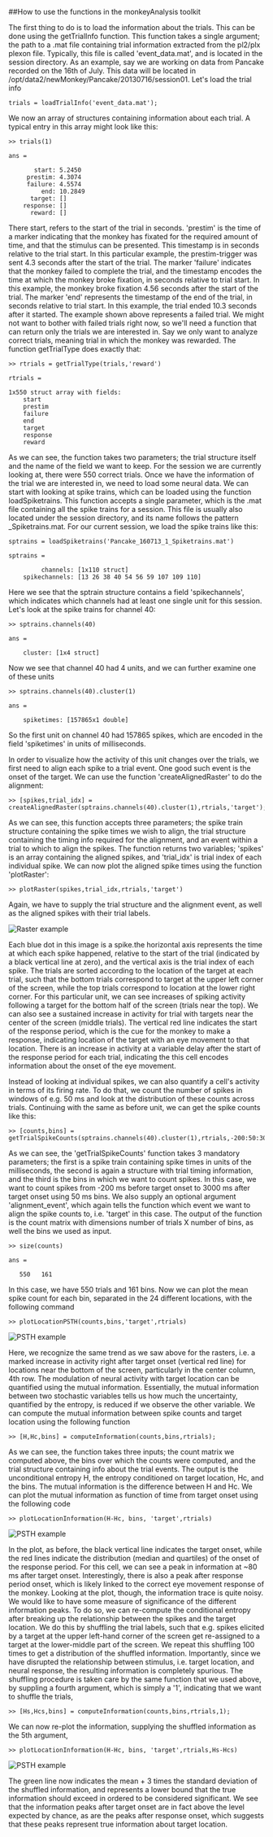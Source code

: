##How to use the functions in the monkeyAnalysis toolkit

The first thing to do is to load the information about the trials. This can be done using the getTrialInfo function. This function takes a single argument; the path to a .mat file containing trial information extracted from the pl2/plx plexon file. Typically, this file is called 'event_data.mat', and is located in the session directory. As an example, say we are working on data from Pancake recorded on the 16th of July. This data will be located in /opt/data2/newMonkey/Pancake/20130716/session01. Let's load the trial info

	trials = loadTrialInfo('event_data.mat');

We now an array of structures containing information about each trial. A typical entry in this array might look like this:

	>> trials(1)

	ans = 

		   start: 5.2450
		 prestim: 4.3074
		 failure: 4.5574
			 end: 10.2849
		  target: []
		response: []
		  reward: []

There start, refers to the start of the trial in seconds. 'prestim' is the time of a marker indicating that the monkey has fixated for the required amount of time, and that the stimulus can be presented. This timestamp is in seconds relative to the trial start. In this particular example, the prestim-trigger was sent 4.3 seconds after the start of the trial. The marker 'failure' indicates that the monkey failed to complete the trial, and the timestamp encodes the time at which the monkey broke fixation, in seconds relative to trial start. In this example, the monkey broke fixation 4.56 seconds after the start of the trial. The marker 'end' represents the timestamp of the end of the trial, in seconds relative to trial start. In this example, the trial ended 10.3 seconds after it started. 
The example shown above represents a failed trial. We might not want to bother with failed trials right now, so we'll need a function that can return only the trials we are interested in. Say we only want to analyze correct trials, meaning trial in which the monkey was rewarded. The function getTrialType does exactly that:

	>> rtrials = getTrialType(trials,'reward')

	rtrials = 

	1x550 struct array with fields:
		start
		prestim
		failure
		end
		target
		response
		reward

As we can see, the function takes two parameters; the trial structure itself and the name of the field we want to keep. For the session we are currently looking at, there were 550 correct trials. 
Once we have the information of the trial we are interested in, we need to load some neural data. We can start with looking at spike trains, which can be loaded using the function loadSpiketrains. This function accepts a single parameter, which is the .mat file containing all the spike trains for a session. This file is usually also located under the session directory, and its name follows the pattern <animal>_<date>_<session number>_Spiketrains.mat. For our current session, we load the spike trains like this:

	sptrains = loadSpiketrains('Pancake_160713_1_Spiketrains.mat')

	sptrains = 

			 channels: [1x110 struct]
		spikechannels: [13 26 38 40 54 56 59 107 109 110]

Here we see that the sptrain structure contains a field 'spikechannels', which indicates which channels had at least one single unit for this session. Let's look at the spike trains for channel 40:

	>> sptrains.channels(40)

	ans = 

		cluster: [1x4 struct]

Now we see that channel 40 had 4 units, and we can further examine one of these units


	>> sptrains.channels(40).cluster(1)

	ans = 

		spiketimes: [157865x1 double]

So the first unit on channel 40 had 157865 spikes, which are encoded in the field 'spiketimes' in units of milliseconds. 

In order to visualize how the activity of this unit changes over the trials, we first need to align each spike to a trial event. One good such event is the onset of the target. We can use the function 'createAlignedRaster' to do the alignment:

	>> [spikes,trial_idx] = createAlignedRaster(sptrains.channels(40).cluster(1),rtrials,'target');

As we can see, this function accepts three parameters; the spike train structure containing the spike times we wish to align, the trial structure containing the timing info required for the alignment, and an event within a trial to which to align the spikes. The function returns two variables; 'spikes' is an array containing the aligned spikes, and 'trial_idx' is trial index of each individual spike. We can now plot the aligned spike times using the function 'plotRaster':

	>> plotRaster(spikes,trial_idx,rtrials,'target')

Again, we have to supply the trial structure and the alignment event, as well as the aligned spikes with their trial labels.

![Raster example](http://bitbucket.org/rherikstad/monkeyanalysis/downloads/raster_example.png)

Each blue dot in this image is a spike.the horizontal axis represents the time at which each spike happened, relative to the start of the trial (indicated by a black vertical line at zero), and the vertical axis is the trial index of each spike. The trials are sorted according to the location of the target at each trial, such that the bottom trials correspond to target at the upper left corner of the screen, while the top trials correspond to location at the lower right corner. For this particular unit, we can see increases of spiking activity following a target for the bottom half of the screen (trials near the top). We can also see a sustained increase in activity for trial with targets near the center of the screen (middle trials). The vertical red line indicates the start of the response period, which is the cue for the monkey to make a response, indicating location of the target with an eye movement to that location. There is an increase in activity at a variable delay after the start of the response period for each trial, indicating the this cell encodes information about the onset of the eye movement.   

Instead of looking at individual spikes, we can also quantify a cell's activity in terms of its firing rate. To do that, we count the number of spikes in windows of e.g. 50 ms and look at the distribution of these counts across trials. Continuing with the same as before unit, we can get the spike counts like this:

	>> [counts,bins] = getTrialSpikeCounts(sptrains.channels(40).cluster(1),rtrials,-200:50:3000,'alignment_event','target');

As we can see, the 'getTrialSpikeCounts' function takes 3 mandatory parameters; the first is a spike train containing spike times in units of the milliseconds, the second is again a structure with trial timing information, and the third is the bins in which we want to count spikes. In this case, we want to count spikes from -200 ms before target onset to 3000 ms after target onset using 50 ms bins. We also supply an optional argument 'alignment_event', which again tells the function which event we want to align the spike counts to, i.e. 'target' in this case. The output of the function is the count matrix with dimensions number of trials X number of bins, as well the bins we used as input.

	>> size(counts)

	ans =

	   550   161

In this case, we have 550 trials and 161 bins.
Now we can plot the mean spike count for each bin, separated in the 24 different locations, with the following command

	>> plotLocationPSTH(counts,bins,'target',rtrials)

![PSTH example](http://bitbucket.org/rherikstad/monkeyanalysis/downloads/psth_example.png)

Here, we recognize the same trend as we saw above for the rasters, i.e. a marked increase in activity right after target onset (vertical red line) for locations near the bottom of the screen, particularly in the center column, 4th row.
The modulation of neural activity with target location can be quantified using the mutual information. Essentially, the mutual information between two stochastic variables tells us how much the uncertainty, quantified by the entropy, is reduced if we observe the other variable. We can compute the mutual information between spike counts and target location using the following function

	>> [H,Hc,bins] = computeInformation(counts,bins,rtrials);

As we can see, the function takes three inputs; the count matrix we computed above, the bins over which the counts were computed, and the trial structure containing info about the trial events. The output is the unconditional entropy H, the entropy conditioned on target location, Hc, and the bins. The mutual information is the difference between H and Hc. We can plot the mutual information as function of time from target onset using the following code

	>> plotLocationInformation(H-Hc, bins, 'target',rtrials)

![PSTH example](http://bitbucket.org/rherikstad/monkeyanalysis/downloads/info_example.png)

In the plot, as before, the black vertical line indicates the target onset, while the red lines indicate the distribution (median and quartiles) of the onset of the response period. For this cell, we can see a peak in information at ~80 ms after target onset. Interestingly, there is also a peak after response period onset, which is likely linked to the correct eye movement response of the monkey. Looking at the plot, though, the information trace is quite noisy. We would like to have some measure of significance of the different information peaks. To do so, we can re-compute the conditional entropy after breaking up the relationship between the spikes and the target location. We do this by shuffling the trial labels, such that e.g. spikes elicited by a target at the upper left-hand corner of the screen get re-assigned to a target at the lower-middle part of the screen. We repeat this shuffling 100 times to get a distribution of the shuffled information. Importantly, since we have disrupted the relationship between stimulus, i.e. target location, and neural response, the resulting information is completely spurious. The shuffling procedure is taken care by the same function that we used above, by suppling a fourth argument, which is simply a '1', indicating that we want to shuffle the trials,

	>> [Hs,Hcs,bins] = computeInformation(counts,bins,rtrials,1);

We can now re-plot the information, supplying the shuffled information as the 5th argument,

	>> plotLocationInformation(H-Hc, bins, 'target',rtrials,Hs-Hcs)

![PSTH example](http://bitbucket.org/rherikstad/monkeyanalysis/downloads/info_example_2.png)

The green line now indicates the mean + 3 times the standard deviation of the shuffled information, and represents a lower bound that the true information should exceed in ordered to be considered significant. We see that the information peaks after target onset are in fact above the level expected by chance, as are the peaks after response onset, which suggests that these peaks represent true information about target location.

